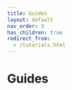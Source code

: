 ```yaml
---
title: Guides
layout: default
nav_order: 3
has_children: true
redirect_from:
  - /tutorials.html
---
```


# Guides
